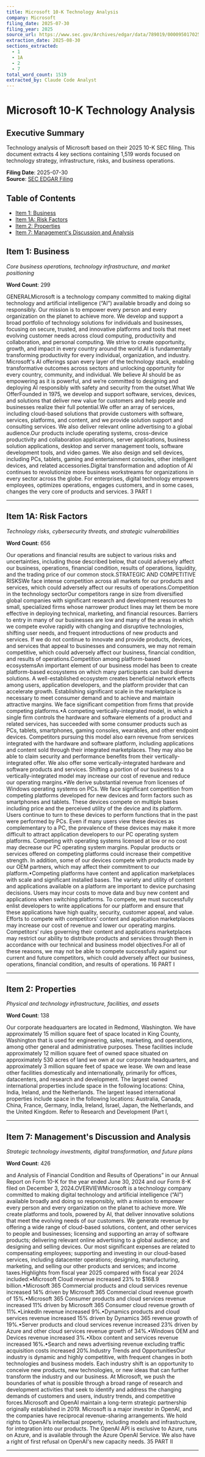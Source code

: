 ```yaml
---
title: Microsoft 10-K Technology Analysis
company: Microsoft
filing_date: 2025-07-30
filing_year: 2025
source_url: https://www.sec.gov/Archives/edgar/data/789019/000095017025100235/msft-20250630.htm
extraction_date: 2025-08-30
sections_extracted:
  - 1
  - 1A
  - 2
  - 7
total_word_count: 1519
extracted_by: Claude Code Analyst
---
```


# Microsoft 10-K Technology Analysis

## Executive Summary

Technology analysis of Microsoft based on their 2025 10-K SEC filing. 
This document extracts 4 key sections containing 1,519 words 
focused on technology strategy, infrastructure, risks, and business operations.

**Filing Date**: 2025-07-30  
**Source**: [SEC EDGAR Filing](https://www.sec.gov/Archives/edgar/data/789019/000095017025100235/msft-20250630.htm)

## Table of Contents

- [Item 1: Business](#item-1-business)
- [Item 1A: Risk Factors](#item-1a-risk-factors)
- [Item 2: Properties](#item-2-properties)
- [Item 7: Management's Discussion and Analysis](#item-7-managements-discussion-and-analysis)

## Item 1: Business

*Core business operations, technology infrastructure, and market positioning*

**Word Count**: 299

GENERALMicrosoft is a technology company committed to making digital technology and artificial intelligence (“AI”) available broadly and doing so responsibly. Our mission is to empower every person and every organization on the planet to achieve more. We develop and support a broad portfolio of technology solutions for individuals and businesses, focusing on secure, trusted, and innovative platforms and tools that meet evolving customer needs across cloud computing, productivity and collaboration, and personal computing. We strive to create opportunity, growth, and impact in every country around the world.AI is fundamentally transforming productivity for every individual, organization, and industry. Microsoft's AI offerings span every layer of the technology stack, enabling transformative outcomes across sectors and unlocking opportunity for every country, community, and individual. We believe AI should be as empowering as it is powerful, and we’re committed to designing and deploying AI responsibly with safety and security from the outset.What We OfferFounded in 1975, we develop and support software, services, devices, and solutions that deliver new value for customers and help people and businesses realize their full potential.We offer an array of services, including cloud-based solutions that provide customers with software, services, platforms, and content, and we provide solution support and consulting services. We also deliver relevant online advertising to a global audience.Our products include operating systems, cross-device productivity and collaboration applications, server applications, business solution applications, desktop and server management tools, software development tools, and video games. We also design and sell devices, including PCs, tablets, gaming and entertainment consoles, other intelligent devices, and related accessories.Digital transformation and adoption of AI continues to revolutionize more business workstreams for organizations in every sector across the globe. For enterprises, digital technology empowers employees, optimizes operations, engages customers, and in some cases, changes the very core of products and services. 3 PART I

---

## Item 1A: Risk Factors

*Technology risks, cybersecurity threats, and strategic vulnerabilities*

**Word Count**: 656

Our operations and financial results are subject to various risks and uncertainties, including those described below, that could adversely affect our business, operations, financial condition, results of operations, liquidity, and the trading price of our common stock.STRATEGIC AND COMPETITIVE RISKSWe face intense competition across all markets for our products and services, which could adversely affect our results of operations.Competition in the technology sectorOur competitors range in size from diversified global companies with significant research and development resources to small, specialized firms whose narrower product lines may let them be more effective in deploying technical, marketing, and financial resources. Barriers to entry in many of our businesses are low and many of the areas in which we compete evolve rapidly with changing and disruptive technologies, shifting user needs, and frequent introductions of new products and services. If we do not continue to innovate and provide products, devices, and services that appeal to businesses and consumers, we may not remain competitive, which could adversely affect our business, financial condition, and results of operations.Competition among platform-based ecosystemsAn important element of our business model has been to create platform-based ecosystems on which many participants can build diverse solutions. A well-established ecosystem creates beneficial network effects among users, application developers, and the platform provider that can accelerate growth. Establishing significant scale in the marketplace is necessary to meet consumer demand and to achieve and maintain attractive margins. We face significant competition from firms that provide competing platforms.•A competing vertically-integrated model, in which a single firm controls the hardware and software elements of a product and related services, has succeeded with some consumer products such as PCs, tablets, smartphones, gaming consoles, wearables, and other endpoint devices. Competitors pursuing this model also earn revenue from services integrated with the hardware and software platform, including applications and content sold through their integrated marketplaces. They may also be able to claim security and performance benefits from their vertically-integrated offer. We also offer some vertically-integrated hardware and software products and services. Shifting a portion of our business to a vertically-integrated model may increase our cost of revenue and reduce our operating margins.•We derive substantial revenue from licenses of Windows operating systems on PCs. We face significant competition from competing platforms developed for new devices and form factors such as smartphones and tablets. These devices compete on multiple bases including price and the perceived utility of the device and its platform. Users continue to turn to these devices to perform functions that in the past were performed by PCs. Even if many users view these devices as complementary to a PC, the prevalence of these devices may make it more difficult to attract application developers to our PC operating system platforms. Competing with operating systems licensed at low or no cost may decrease our PC operating system margins. Popular products or services offered on competing platforms could increase their competitive strength. In addition, some of our devices compete with products made by our OEM partners, which may affect their commitment to our platform.•Competing platforms have content and application marketplaces with scale and significant installed bases. The variety and utility of content and applications available on a platform are important to device purchasing decisions. Users may incur costs to move data and buy new content and applications when switching platforms. To compete, we must successfully enlist developers to write applications for our platform and ensure that these applications have high quality, security, customer appeal, and value. Efforts to compete with competitors’ content and application marketplaces may increase our cost of revenue and lower our operating margins. Competitors’ rules governing their content and applications marketplaces may restrict our ability to distribute products and services through them in accordance with our technical and business model objectives.For all of these reasons, we may not be able to compete successfully against our current and future competitors, which could adversely affect our business, operations, financial condition, and results of operations. 16 PART I

---

## Item 2: Properties

*Physical and technology infrastructure, facilities, and assets*

**Word Count**: 138

Our corporate headquarters are located in Redmond, Washington. We have approximately 15 million square feet of space located in King County, Washington that is used for engineering, sales, marketing, and operations, among other general and administrative purposes. These facilities include approximately 12 million square feet of owned space situated on approximately 530 acres of land we own at our corporate headquarters, and approximately 3 million square feet of space we lease. We own and lease other facilities domestically and internationally, primarily for offices, datacenters, and research and development. The largest owned international properties include space in the following locations: China, India, Ireland, and the Netherlands. The largest leased international properties include space in the following locations: Australia, Canada, China, France, Germany, India, Ireland, Israel, Japan, the Netherlands, and the United Kingdom. Refer to Research and Development (Part I,

---

## Item 7: Management's Discussion and Analysis

*Strategic technology investments, digital transformation, and future plans*

**Word Count**: 426

and Analysis of Financial Condition and Results of Operations” in our Annual Report on Form 10-K for the year ended June 30, 2024 and our Form 8-K filed on December 3, 2024.OVERVIEWMicrosoft is a technology company committed to making digital technology and artificial intelligence (“AI”) available broadly and doing so responsibly, with a mission to empower every person and every organization on the planet to achieve more. We create platforms and tools, powered by AI, that deliver innovative solutions that meet the evolving needs of our customers. We generate revenue by offering a wide range of cloud-based solutions, content, and other services to people and businesses; licensing and supporting an array of software products; delivering relevant online advertising to a global audience; and designing and selling devices. Our most significant expenses are related to compensating employees; supporting and investing in our cloud-based services, including datacenter operations; designing, manufacturing, marketing, and selling our other products and services; and income taxes.Highlights from fiscal year 2025 compared with fiscal year 2024 included:•Microsoft Cloud revenue increased 23% to $168.9 billion.•Microsoft 365 Commercial products and cloud services revenue increased 14% driven by Microsoft 365 Commercial cloud revenue growth of 15%.•Microsoft 365 Consumer products and cloud services revenue increased 11% driven by Microsoft 365 Consumer cloud revenue growth of 11%.•LinkedIn revenue increased 9%.•Dynamics products and cloud services revenue increased 15% driven by Dynamics 365 revenue growth of 19%.•Server products and cloud services revenue increased 23% driven by Azure and other cloud services revenue growth of 34%.•Windows OEM and Devices revenue increased 3%.•Xbox content and services revenue increased 16%.•Search and news advertising revenue excluding traffic acquisition costs increased 20%.Industry Trends and OpportunitiesOur industry is dynamic and highly competitive, with frequent changes in both technologies and business models. Each industry shift is an opportunity to conceive new products, new technologies, or new ideas that can further transform the industry and our business. At Microsoft, we push the boundaries of what is possible through a broad range of research and development activities that seek to identify and address the changing demands of customers and users, industry trends, and competitive forces.Microsoft and OpenAI maintain a long-term strategic partnership originally established in 2019. Microsoft is a major investor in OpenAI, and the companies have reciprocal revenue-sharing arrangements. We hold rights to OpenAI’s intellectual property, including models and infrastructure, for integration into our products. The OpenAI API is exclusive to Azure, runs on Azure, and is available through the Azure OpenAI Service. We also have a right of first refusal on OpenAI's new capacity needs. 35 PART II

---
